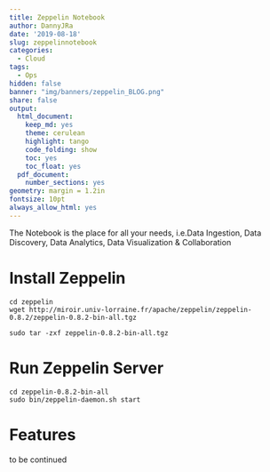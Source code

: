 ```yaml
---
title: Zeppelin Notebook 
author: DannyJRa
date: '2019-08-18'
slug: zeppelinnotebook
categories:
  - Cloud
tags:
  - Ops
hidden: false
banner: "img/banners/zeppelin_BLOG.png"
share: false
output:
  html_document:
    keep_md: yes
    theme: cerulean
    highlight: tango
    code_folding: show
    toc: yes
    toc_float: yes
  pdf_document:
    number_sections: yes
geometry: margin = 1.2in
fontsize: 10pt
always_allow_html: yes
---
```


The Notebook is the place for all your needs, i.e.Data Ingestion, Data Discovery, Data Analytics, Data Visualization & Collaboration

<!--more-->












# Install Zeppelin

    cd zeppelin
    wget http://miroir.univ-lorraine.fr/apache/zeppelin/zeppelin-0.8.2/zeppelin-0.8.2-bin-all.tgz

    sudo tar -zxf zeppelin-0.8.2-bin-all.tgz

# Run Zeppelin Server

    cd zeppelin-0.8.2-bin-all
    sudo bin/zeppelin-daemon.sh start

# Features

to be continued

